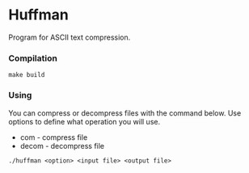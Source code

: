 # Huffman

Program for ASCII text compression. 

### Compilation

``` 
make build
```

### Using

You can compress or decompress files with the command below. Use  options to define what operation you will use. 

- com - compress file
- decom - decompress file

```
./huffman <option> <input file> <output file> 
```